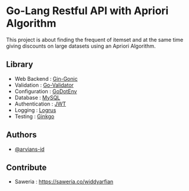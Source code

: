 
# Go-Lang Restful API with Apriori Algorithm

This project is about finding the frequent of itemset and 
at the same time giving discounts on large datasets using an Apriori Algorithm.


## Library

 - Web Backend : [Gin-Gonic](https://gin-gonic.com/)
 - Validation : [Go-Validator](https://github.com/go-playground/validator)
 - Configuration : [GoDotEnv](https://github.com/joho/godotenv)
 - Database : [MySQL](https://www.mysql.com/)
 - Authentication : [JWT](https://github.com/dgrijalva/jwt-go)
 - Logging : [Logrus](https://github.com/sirupsen/logrus)
 - Testing : [Ginkgo](https://onsi.github.io/ginkgo/)


## Authors

- [@arvians-id](https://www.github.com/arvians-id)

## Contribute

- Saweria : https://saweria.co/widdyarfian

